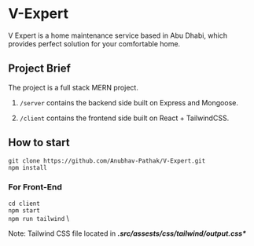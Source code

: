 # V-Expert

V Expert is a home maintenance service based in Abu Dhabi, which provides perfect solution for your comfortable home.

## Project Brief

The project is a full stack MERN project.

1. `/server` contains the backend side built on Express and Mongoose.

2. `/client` contains the frontend side built on React + TailwindCSS.

## How to start

`git clone https://github.com/Anubhav-Pathak/V-Expert.git` \
`npm install`

### For Front-End

`cd client` \
`npm start` \
`npm run tailwind` \

Note: Tailwind CSS file located in ___.src/assests/css/tailwind/output.css*___

